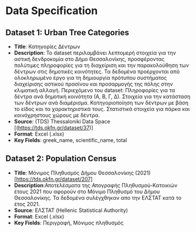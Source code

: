 # Data Specification

## Dataset 1: Urban Tree Categories
- **Title**: Κατηγορίες Δέντρων
- **Description**: Το dataset περιλαμβάνει λεπτομερή στοιχεία για την αστική δενδροκομία στο Δήμο Θεσσαλονίκης, προσφέροντας πολύτιμες πληροφορίες για τη διαχείριση και την παρακολούθηση των δέντρων στις δημοτικές κοινότητες. Τα δεδομένα προέρχονται από ολοκληρωμένο έργο για τη δημιουργία πρότυπου συστήματος διαχείρισης αστικού πρασίνου και προσαρμογής της πόλης στην κλιματική αλλαγή. Περιεχόμενο του dataset: Πληροφορίες για τα δέντρα ανά δημοτική κοινότητα (Α, Β, Γ, Δ). Στοιχεία για την κατάσταση των δέντρων ανά διαμέρισμα. Κατηγοριοποίηση των δέντρων με βάση το είδος και τα χαρακτηριστικά τους. Στατιστικά στοιχεία για πάρκα και κοινόχρηστους χώρους με δέντρα.
- **Source**: (TDS) Thessaloniki Data Space [(https://tds.okfn.gr/dataset/37)]
- **Format**: Excel (.xlsx)
- **Key Fields**: greek_name, scientific_name, total

## Dataset 2: Population Census
- **Title**: Μόνιμος Πληθυσμός Δήμου Θεσσαλονίκης (2021) [https://tds.okfn.gr/dataset/207] 
- **Description**:Αποτελέσματα της Απογραφής Πληθυσμού-Κατοικιών έτους 2021 που αφορούν στο Μόνιμο Πληθυσμό του Δήμου Θεσσαλονίκης. Τα δεδομένα συλέγχθηκαν απο την ΕΛΣΤΑΤ κατά το έτος 2021. 
- **Source**: ΕΛΣΤΑΤ (Hellenic Statistical Authority)
- **Format**: Excel (.xlsx)
- **Key Fields**: Περιγραφή, Μόνιμος πληθυσμός

